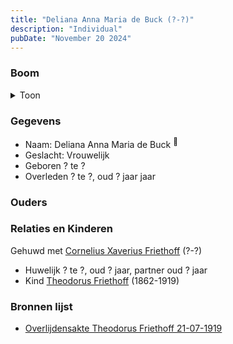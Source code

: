 ```yaml
---
title: "Deliana Anna Maria de Buck (?-?)"
description: "Individual"
pubDate: "November 20 2024"
---
```


### Boom
<details><summary>Toon</summary>

![test](https://www.plantuml.com/plantuml/svg/hP9BQm8n483l-HM37deIza5h5L6xreMM5agnq9jaDwCRDfl895jPnF_Ug8jwwC53Bs6OoSptvJ6rZfEhAyLiAVM64wyWutcv9bDhCJFA43ZYsleIQiSAAH1oIRd2KupLnZLGOPKXsLFAEYGqhjaWkvgQAsujx1W098O4qgAGUQdHsj6eubAFnn2pFMDty754MSPEBPrdL99h3a_QB--S90TFIUgyx02ty184KHZ3UKetJURnFFQetKgY4diO3JEUDSlCEATmE8O9JAvgjgoLMd8jbZaPQpFZdTfD-xF3p93s6hM5R_w3T0XIakWAirfTB2A0xZnExzFaV-WjV3JSeX1Ihm-58oqDWg0VGbV9TU4QLCfiFV7Si2ZG24D_IGRz_YsIuUD3T8jd5CBhrnk4Wt00dxuPIV3AYxIFqkkrggozdqkYFKAlbM9iYbhuZ_WB)
</details>

### Gegevens
- Naam: Deliana Anna Maria de Buck <sup><a href="../s00360/" style="text-decoration:none" title="Overlijdensakte Theodorus Friethoff 21-07-1919">:link:</a></sup>
- Geslacht: Vrouwelijk
- Geboren ? te ? 
- Overleden ? te ?, oud ? jaar jaar 

### Ouders

### Relaties en Kinderen

Gehuwd met [Cornelius Xaverius Friethoff](../i00212/) (?-?) 
- Huwelijk ? te ?, oud ? jaar, partner oud ? jaar 
- Kind [Theodorus Friethoff](../i00077/) (1862-1919)

### Bronnen lijst
- [Overlijdensakte Theodorus Friethoff 21-07-1919](../s00360/)